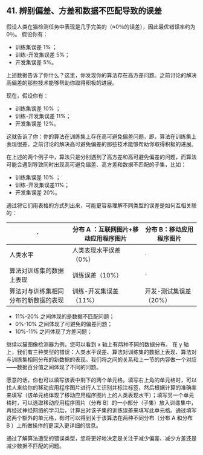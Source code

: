 ## 41. 辨别偏差、方差和数据不匹配导致的误差

假设人类在猫检测任务中表现是几乎完美的（≈0％的误差），因此最优错误率约为 0％。 假设你有：

- 训练集误差 1% ；
- 训练-开发集误差 5%；
- 开发集误差 5%。

上述数据告诉了你什么？这里，你发现你的算法存在高方差问题。之前讨论的解决高偏差的那些技术能够帮助你取得积极的进展。

现在，假设你有：

- 训练集误差 10% ；
- 训练-开发集误差 11%；
- 开发集误差 12%。

这就告诉了你：你的算法在训练集上存在高可避免偏差问题，即，算法在训练集上表现很差，之前讨论的解决高可避免偏差的那些技术能够帮助你取得积极的进展。

在上述的两个例子中，算法只是分别遇到了高方差和高可避免偏差的问题，而算法可能会遇到导致同时出现高可避免偏差、高方差和数据不匹配的子集，比如：

- 训练集误差 10% ；
- 训练-开发集误差11%；
- 开发集误差 20%。

通过将它们用表格的方式列出来，可能更容易理解不同类型的误差是如何互相关联的：

·|分布 A ：互联网图片+移动应用程序图片|分布 B：移动应用程序图片
---|---|---
人类水平|人类表现水平误差（0%）|·
算法对训练集的数据上表现|训练误差（10%）|·
算法对与训练集相同分布的新数据的表现|训练-开发集误差（11%）|开发-测试集误差（20%）

- 11%-20% 之间体现的是数据不匹配问题；
- 0%-10% 之间体现了可避免的偏差问题；
- 10%-11% 之间体现了方差问题；

继续以猫图像检测器为例，您可以看到 x 轴上有两种不同的数据分布。 在 y 轴上，我们有三种类型的错误：人类水平误差、算法对训练集的数据上表现、算法对与训练集相同分布的新数据的表现。我们将之间的关系和上一节的内容做一个对应——数据百分值之间体现了不同的问题。

愿意的话，你也可以填写该表中剩下的两个单元格。填写右上角的单元格时，可以找人来给你的移动应用程序图片进行人工识别并标注标签，然后根据计算的准确率来填写（该单元格体现了移动应用程序图片上的人类表现水平）；填写另一个单元格时，可以选取移动应用程序图片（分布 B）的一小部分（子集）放入训练集中，再经过神经网络的学习后，计算出对该子集的训练误差来填写此单元格。通过填写这两个额外的单元格，有时可以得到关于该算法在两种不同分布（分布 A 和分布 B ）上所做操作的更深入更详细的信息。

通过了解算法遭受的错误类型，您将更好地决定是关注于减少偏差、减少方差还是减少数据不匹配的问题。
